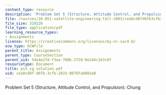 ```yaml
---
content_type: resource
description: 'Problem Set 5 (Structure, Attitude Control, and Propulsion): Chung'
file: /courses/16-851-satellite-engineering-fall-2003/cea0cd8fd6fb3cfb20330078fa9083a0_ps5_cg_solution.pdf
file_size: 319226
file_type: application/pdf
learning_resource_types:
- Assignments
license: https://creativecommons.org/licenses/by-nc-sa/4.0/
ocw_type: OCWFile
parent_title: Assignments
parent_type: CourseSection
parent_uid: 54e4e27d-f3ae-708b-3759-0e244c163c0f
resourcetype: Document
title: ps5_cg_solution.pdf
uid: cea0cd8f-d6fb-3cfb-2033-0078fa9083a0
---
```

Problem Set 5 (Structure, Attitude Control, and Propulsion): Chung